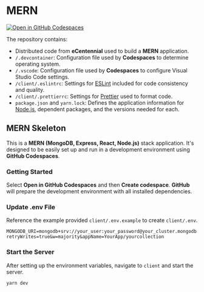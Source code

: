 # MERN

[![Open in GitHub Codespaces](https://github.com/codespaces/badge.svg)](https://codespaces.new/ttran375/testing-rest-api)

The repository contains:

* Distributed code from **eCentennial** used to build a **MERN** application.
* `/.devcontainer`: Configuration file used by **Codespaces** to determine operating system.
* `/.vscode`: Configuration file used by **Codespaces** to configure Visual Studio Code settings.
* `/client/.eslintrc`: Settings for [ESLint](https://eslint.org/) included for code consistency and quality.
* `/client/.prettierrc`: Settings for [Prettier](https://prettier.io/) used to format code.
* `package.json` and `yarn.lock`: Defines the application information for [Node.js](https://nodejs.org/), dependent packages, and the versions needed for each.

## MERN Skeleton

This is a **MERN (MongoDB, Express, React, Node.js)** stack application. It's designed to be easily set up and run in a development environment using **GitHub Codespaces**.

### Getting Started

Select **Open in GitHub Codespaces** and then **Create codespace**. **GitHub** will prepare the development environment with all installed dependencies.

### Update .env File

Reference the example provided `client/.env.example` to create `client/.env`.

```.env
MONGODB_URI=mongodb+srv://your_user:your_password@your_cluster.mongodb.net/YourDatabase?retryWrites=true&w=majority&appName=YourApp/yourcollection
```

### Start the Server

After setting up the environment variables, navigate to `client` and start the server.

```sh
yarn dev
```
